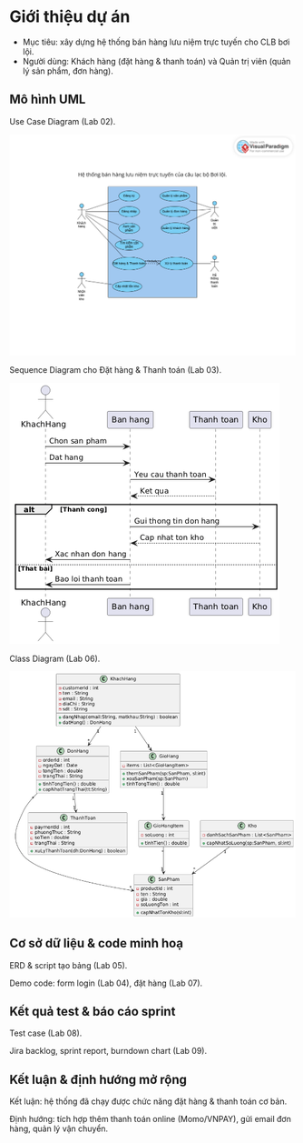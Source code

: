 # Giới thiệu dự án
- Mục tiêu: xây dựng hệ thống bán hàng lưu niệm trực tuyến cho CLB bơi lội.
- Người dùng: Khách hàng (đặt hàng & thanh toán) và Quản trị viên (quản lý sản phẩm, đơn hàng).

## Mô hình UML

Use Case Diagram (Lab 02).

![ucl2](https://github.com/miao0w025/BT-LAB/blob/main/LAB02/UseCaseDiagram.png?raw=true)

Sequence Diagram cho Đặt hàng & Thanh toán (Lab 03).

![scl3](https://github.com/miao0w025/BT-LAB/blob/main/LAB03/SequenceDiagram.png?raw=true)

Class Diagram (Lab 06).

![class](https://github.com/miao0w025/BT-LAB/blob/main/LAB06/class-swimmingclub.png?raw=true)

## Cơ sở dữ liệu & code minh hoạ

ERD & script tạo bảng (Lab 05).

Demo code: form login (Lab 04), đặt hàng (Lab 07).

## Kết quả test & báo cáo sprint

Test case (Lab 08).

Jira backlog, sprint report, burndown chart (Lab 09).

## Kết luận & định hướng mở rộng

Kết luận: hệ thống đã chạy được chức năng đặt hàng & thanh toán cơ bản.

Định hướng: tích hợp thêm thanh toán online (Momo/VNPAY), gửi email đơn hàng, quản lý vận chuyển.
